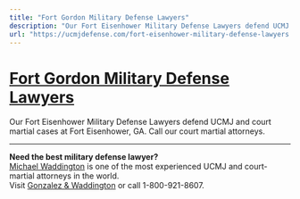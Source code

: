 ```yaml
---
title: "Fort Gordon Military Defense Lawyers"
description: "Our Fort Eisenhower Military Defense Lawyers defend UCMJ and court martial cases at Fort Eisenhower, GA. Call our court martial attorneys."
url: "https://ucmjdefense.com/fort-eisenhower-military-defense-lawyers.html"
---
```


# [Fort Gordon Military Defense Lawyers](https://ucmjdefense.com/fort-eisenhower-military-defense-lawyers.html)

Our Fort Eisenhower Military Defense Lawyers defend UCMJ and court martial cases at Fort Eisenhower, GA. Call our court martial attorneys.

---

**Need the best military defense lawyer?**  
[Michael Waddington](https://ucmjdefense.com/attorneys/michael-stewart-waddington-partner.html) is one of the most experienced UCMJ and court-martial attorneys in the world.  
Visit [Gonzalez & Waddington](https://ucmjdefense.com) or call 1-800-921-8607.
